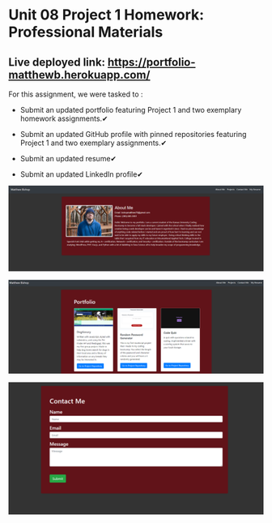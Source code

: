# Unit 08 Project 1 Homework: Professional Materials


## Live deployed link: https://portfolio-matthewb.herokuapp.com/



For this assignment, we were tasked to :

* Submit an updated portfolio featuring Project 1 and two exemplary homework assignments.✔

* Submit an updated GitHub profile with pinned repositories featuring Project 1 and two exemplary assignments.✔

* Submit an updated resume✔

* Submit an updated LinkedIn profile✔



![About Me Demo](https://github.com/mtbishop/Portfolio/blob/main/Assets/Images/Demo%20image%201.PNG)

![Projects Demo](https://github.com/mtbishop/Portfolio/blob/main/Assets/Images/Demo%20image%202.PNG)

![Contact Demo](https://github.com/mtbishop/Portfolio/blob/main/Assets/Images/Demo%20image%203.PNG)
